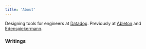 ```yaml
---
title: 'About'
---
```

Designing tools for engineers at [Datadog](https://datadoghq.com). Previously at [Ableton](https://www.ableton.com/en/) and [Edenspiekermann](https://www.edenspiekermann.com/eu/).

### Writings

